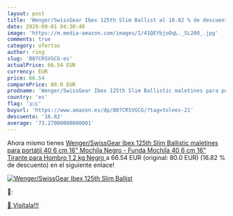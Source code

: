 ```yaml
---
layout: post
title: 'Wenger/SwissGear Ibex 125th Slim Ballist al 16.82 % de descuento'
date: 2020-09-01 04:30:40
image: 'https://m.media-amazon.com/images/I/41QEYbjoOqL._SL200_.jpg'
comments: true
category: ofertas
author: ring
slug: 'B07CRSVGCG-es'
actualPrice: 66.54 EUR
currency: EUR
price: 66.54
comparePrice: 80.0 EUR
prodname: 'Wenger/SwissGear Ibex 125th Slim Ballistic maletines para portátil 40 6 cm  16"  Mochila Negro - Funda  Mochila  40 6 cm  16"   Tirante para Hombro  1 2 kg  Negro '
country: 'es'
flag: '🇪🇸'
buyurl: 'https://www.amazon.es/dp/B07CRSVGCG/?tag=tolees-21'
descuento: '16.82'
average: '73.27000000000001'
---
```


Ahora mismo tienes [Wenger/SwissGear Ibex 125th Slim Ballistic maletines para portátil 40 6 cm  16"  Mochila Negro - Funda  Mochila  40 6 cm  16"   Tirante para Hombro  1 2 kg  Negro ](https://www.amazon.es/dp/B07CRSVGCG/?tag=tolees-21) a 66.54 EUR (original: 80.0 EUR) (16.82 %  de descuento) en el siguiente enlace!

[![Wenger/SwissGear Ibex 125th Slim Ballist](https://m.media-amazon.com/images/I/41QEYbjoOqL._SL200_.jpg)](https://www.amazon.es/dp/B07CRSVGCG/?tag=tolees-21)

🔎:


[🛒 Visítala!!!](https://www.amazon.es/dp/B07CRSVGCG/?tag=tolees-21)
